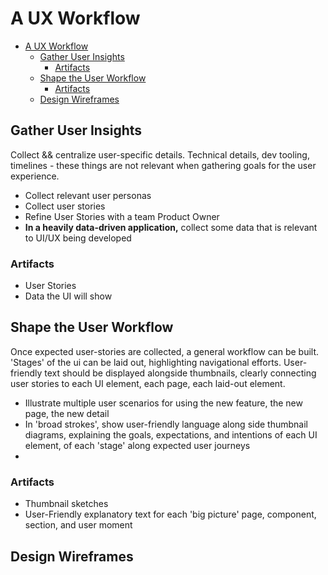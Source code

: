 # A UX Workflow

- [A UX Workflow](#a-ux-workflow)
  - [Gather User Insights](#gather-user-insights)
    - [Artifacts](#artifacts)
  - [Shape the User Workflow](#shape-the-user-workflow)
    - [Artifacts](#artifacts-1)
  - [Design Wireframes](#design-wireframes)

## Gather User Insights

Collect && centralize user-specific details. Technical details, dev tooling, timelines - these things are not relevant when gathering goals for the user experience.

- Collect relevant user personas
- Collect user stories
- Refine User Stories with a team Product Owner
- **In a heavily data-driven application,** collect some data that is relevant to UI/UX being developed

### Artifacts

- User Stories
- Data the UI will show

## Shape the User Workflow

Once expected user-stories are collected, a general workflow can be built. 'Stages' of the ui can be laid out, highlighting navigational efforts. User-friendly text should be displayed alongside thumbnails, clearly connecting user stories to each UI element, each page, each laid-out element.

- Illustrate multiple user scenarios for using the new feature, the new page, the new detail
- In 'broad strokes', show user-friendly language along side thumbnail diagrams, explaining the goals, expectations, and intentions of each UI element, of each 'stage' along expected user journeys
-

### Artifacts

- Thumbnail sketches
- User-Friendly explanatory text for each 'big picture' page, component, section, and user moment

## Design Wireframes
